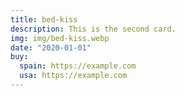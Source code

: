 ```yaml
---
title: bed-kiss
description: This is the second card.
img: img/bed-kiss.webp
date: "2020-01-01"
buy:
  spain: https://example.com
  usa: https://example.com
---
```

